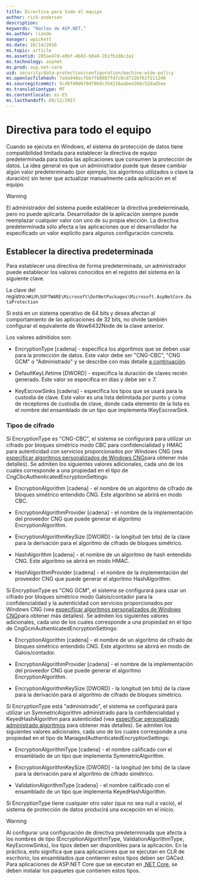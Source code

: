```yaml
---
title: Directiva para todo el equipo
author: rick-anderson
description: 
keywords: "Núcleo de ASP.NET,"
ms.author: riande
manager: wpickett
ms.date: 10/14/2016
ms.topic: article
ms.assetid: 285ae47d-e0bf-4b03-b0a8-2b1fb18bc3a1
ms.technology: aspnet
ms.prod: asp.net-core
uid: security/data-protection/configuration/machine-wide-policy
ms.openlocfilehash: 7ada940acfbb7fb0887fd7c0cd722bf62f211248
ms.sourcegitcommit: 9cdbfd0d670d70b9c354216aabee260c52dad5ee
ms.translationtype: MT
ms.contentlocale: es-ES
ms.lasthandoff: 09/12/2017
---
```

# <a name="machine-wide-policy"></a>Directiva para todo el equipo

<a name=data-protection-configuration-machinewidepolicy></a>

Cuando se ejecuta en Windows, el sistema de protección de datos tiene compatibilidad limitada para establecer la directiva de equipo predeterminada para todas las aplicaciones que consumen la protección de datos. La idea general es que un administrador puede que desee cambiar algún valor predeterminado (por ejemplo, los algoritmos utilizados o clave la duración) sin tener que actualizar manualmente cada aplicación en el equipo.

>[!WARNING]
> El administrador del sistema puede establecer la directiva predeterminada, pero no puede aplicarla. Desarrollador de la aplicación siempre puede reemplazar cualquier valor con uno de su propia elección. La directiva predeterminada sólo afecta a las aplicaciones que el desarrollador ha especificado un valor explícito para algunos configuración concreta.

## <a name="setting-default-policy"></a>Establecer la directiva predeterminada

Para establecer una directiva de forma predeterminada, un administrador puede establecer los valores conocidos en el registro del sistema en la siguiente clave.

La clave del registro:`HKLM\SOFTWARE\Microsoft\DotNetPackages\Microsoft.AspNetCore.DataProtection`

Si está en un sistema operativo de 64 bits y desea afectan al comportamiento de las aplicaciones de 32 bits, no olvide también configurar el equivalente de Wow6432Node de la clave anterior.

Los valores admitidos son:

* EncryptionType [cadena] - especifica los algoritmos que se deben usar para la protección de datos. Este valor debe ser "CNG-CBC", "CNG GCM" o "Administrado" y se describe con más detalle [a continuación](#data-protection-encryption-types).

* DefaultKeyLifetime [DWORD] - especifica la duración de claves recién generado. Este valor se especifica en días y debe ser ≥ 7.

* KeyEscrowSinks [cadena] - especifica los tipos que se usará para la custodia de clave. Este valor es una lista delimitada por punto y coma de receptores de custodia de clave, donde cada elemento de la lista es el nombre del ensamblado de un tipo que implementa IKeyEscrowSink.

<a name=data-protection-encryption-types></a>

### <a name="encryption-types"></a>Tipos de cifrado

Si EncryptionType es "CNG-CBC", el sistema se configurará para utilizar un cifrado por bloques simétrico modo CBC para confidencialidad y HMAC para autenticidad con servicios proporcionados por Windows CNG (vea [especificar algoritmos personalizados de Windows CNG](overview.md#data-protection-changing-algorithms-cng)para obtener más detalles). Se admiten los siguientes valores adicionales, cada uno de los cuales corresponde a una propiedad en el tipo de CngCbcAuthenticatedEncryptionSettings:

* EncryptionAlgorithm [cadena] - el nombre de un algoritmo de cifrado de bloques simétrico entendido CNG. Este algoritmo se abrirá en modo CBC.

* EncryptionAlgorithmProvider [cadena] - el nombre de la implementación del proveedor CNG que puede generar el algoritmo EncryptionAlgorithm.

* EncryptionAlgorithmKeySize [DWORD] - la longitud (en bits) de la clave para la derivación para el algoritmo de cifrado de bloques simétrico.

* HashAlgorithm [cadena] - el nombre de un algoritmo de hash entendido CNG. Este algoritmo se abrirá en modo HMAC.

* HashAlgorithmProvider [cadena] - el nombre de la implementación del proveedor CNG que puede generar el algoritmo HashAlgorithm.

Si EncryptionType es "CNG GCM", el sistema se configurará para usar un cifrado por bloques simétrico modo Galois/contador para la confidencialidad y la autenticidad con servicios proporcionados por Windows CNG (vea [especificar algoritmos personalizados de Windows CNG](overview.md#data-protection-changing-algorithms-cng)para obtener más detalles). Se admiten los siguientes valores adicionales, cada uno de los cuales corresponde a una propiedad en el tipo de CngGcmAuthenticatedEncryptionSettings:

* EncryptionAlgorithm [cadena] - el nombre de un algoritmo de cifrado de bloques simétrico entendido CNG. Este algoritmo se abrirá en modo de Galois/contador.

* EncryptionAlgorithmProvider [cadena] - el nombre de la implementación del proveedor CNG que puede generar el algoritmo EncryptionAlgorithm.

* EncryptionAlgorithmKeySize [DWORD] - la longitud (en bits) de la clave para la derivación para el algoritmo de cifrado de bloques simétrico.

Si EncryptionType está "administrado", el sistema se configurará para utilizar un SymmetricAlgorithm administrado para la confidencialidad y KeyedHashAlgorithm para autenticidad (vea [especificar personalizado administrado algoritmos](overview.md#data-protection-changing-algorithms-custom-managed) para obtener más detalles). Se admiten los siguientes valores adicionales, cada uno de los cuales corresponde a una propiedad en el tipo de ManagedAuthenticatedEncryptionSettings:

* EncryptionAlgorithmType [cadena] - el nombre calificado con el ensamblado de un tipo que implementa SymmetricAlgorithm.

* EncryptionAlgorithmKeySize [DWORD] - la longitud (en bits) de la clave para la derivación para el algoritmo de cifrado simétrico.

* ValidationAlgorithmType [cadena] - el nombre calificado con el ensamblado de un tipo que implementa KeyedHashAlgorithm.

Si EncryptionType tiene cualquier otro valor (que no sea null o vacío), el sistema de protección de datos producirá una excepción en el inicio.

>[!WARNING]
> Al configurar una configuración de directiva predeterminada que afecta a los nombres de tipo (EncryptionAlgorithmType, ValidationAlgorithmType, KeyEscrowSinks), los tipos deben ser disponibles para la aplicación. En la práctica, esto significa que para aplicaciones que se ejecutan en CLR de escritorio, los ensamblados que contienen estos tipos deben ser GACed. Para aplicaciones de ASP.NET Core que se ejecutan en [.NET Core](https://www.microsoft.com/net/core), se deben instalar los paquetes que contienen estos tipos.
